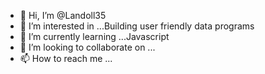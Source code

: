 - 👋 Hi, I’m @Landoll35
- 👀 I’m interested in ...Building user friendly data programs
- 🌱 I’m currently learning ...Javascript
- 💞️ I’m looking to collaborate on ...
- 📫 How to reach me ...

<!---
Landoll35/Landoll35 is a ✨ special ✨ repository because its `README.md` (this file) appears on your GitHub profile.
You can click the Preview link to take a look at your changes.
--->
